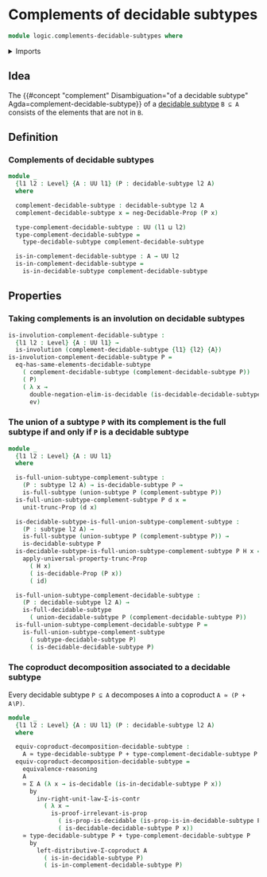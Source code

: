 # Complements of decidable subtypes

```agda
module logic.complements-decidable-subtypes where
```

<details><summary>Imports</summary>

```agda
open import foundation.complements-subtypes
open import foundation.coproduct-types
open import foundation.decidable-propositions
open import foundation.decidable-subtypes
open import foundation.decidable-types
open import foundation.dependent-pair-types
open import foundation.evaluation-functions
open import foundation.full-subtypes
open import foundation.involutions
open import foundation.propositional-truncations
open import foundation.propositions
open import foundation.type-arithmetic-coproduct-types
open import foundation.type-arithmetic-dependent-pair-types
open import foundation.unions-subtypes
open import foundation.universe-levels

open import foundation-core.equivalences
open import foundation-core.function-types
open import foundation-core.subtypes
```

</details>

## Idea

The
{{#concept "complement" Disambiguation="of a decidable subtype" Agda=complement-decidable-subtype}}
of a [decidable subtype](foundation.decidable-subtypes.md) `B ⊆ A` consists of
the elements that are not in `B`.

## Definition

### Complements of decidable subtypes

```agda
module _
  {l1 l2 : Level} {A : UU l1} (P : decidable-subtype l2 A)
  where

  complement-decidable-subtype : decidable-subtype l2 A
  complement-decidable-subtype x = neg-Decidable-Prop (P x)

  type-complement-decidable-subtype : UU (l1 ⊔ l2)
  type-complement-decidable-subtype =
    type-decidable-subtype complement-decidable-subtype

  is-in-complement-decidable-subtype : A → UU l2
  is-in-complement-decidable-subtype =
    is-in-decidable-subtype complement-decidable-subtype
```

## Properties

### Taking complements is an involution on decidable subtypes

```agda
is-involution-complement-decidable-subtype :
  {l1 l2 : Level} {A : UU l1} →
  is-involution (complement-decidable-subtype {l1} {l2} {A})
is-involution-complement-decidable-subtype P =
  eq-has-same-elements-decidable-subtype
    ( complement-decidable-subtype (complement-decidable-subtype P))
    ( P)
    ( λ x →
      double-negation-elim-is-decidable (is-decidable-decidable-subtype P x) ,
      ev)
```

### The union of a subtype `P` with its complement is the full subtype if and only if `P` is a decidable subtype

```agda
module _
  {l1 l2 : Level} {A : UU l1}
  where

  is-full-union-subtype-complement-subtype :
    (P : subtype l2 A) → is-decidable-subtype P →
    is-full-subtype (union-subtype P (complement-subtype P))
  is-full-union-subtype-complement-subtype P d x =
    unit-trunc-Prop (d x)

  is-decidable-subtype-is-full-union-subtype-complement-subtype :
    (P : subtype l2 A) →
    is-full-subtype (union-subtype P (complement-subtype P)) →
    is-decidable-subtype P
  is-decidable-subtype-is-full-union-subtype-complement-subtype P H x =
    apply-universal-property-trunc-Prop
      ( H x)
      ( is-decidable-Prop (P x))
      ( id)

  is-full-union-subtype-complement-decidable-subtype :
    (P : decidable-subtype l2 A) →
    is-full-decidable-subtype
      ( union-decidable-subtype P (complement-decidable-subtype P))
  is-full-union-subtype-complement-decidable-subtype P =
    is-full-union-subtype-complement-subtype
      ( subtype-decidable-subtype P)
      ( is-decidable-decidable-subtype P)
```

### The coproduct decomposition associated to a decidable subtype

Every decidable subtype `P ⊆ A` decomposes `A` into a coproduct `A ≃ (P + A∖P)`.

```agda
module _
  {l1 l2 : Level} {A : UU l1} (P : decidable-subtype l2 A)
  where

  equiv-coproduct-decomposition-decidable-subtype :
    A ≃ type-decidable-subtype P + type-complement-decidable-subtype P
  equiv-coproduct-decomposition-decidable-subtype =
    equivalence-reasoning
    A
    ≃ Σ A (λ x → is-decidable (is-in-decidable-subtype P x))
      by
        inv-right-unit-law-Σ-is-contr
          ( λ x →
            is-proof-irrelevant-is-prop
              ( is-prop-is-decidable (is-prop-is-in-decidable-subtype P x))
              ( is-decidable-decidable-subtype P x))
    ≃ type-decidable-subtype P + type-complement-decidable-subtype P
      by
        left-distributive-Σ-coproduct A
          ( is-in-decidable-subtype P)
          ( is-in-complement-decidable-subtype P)
```
